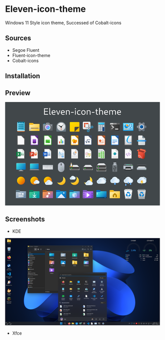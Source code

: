 # Eleven-icon-theme

Windows 11 Style icon theme, Successed of Cobalt-icons

## Sources

* Segoe Fluent
* Fluent-icon-theme
* Cobalt-icons

## Installation

## Preview

![Preview](images/preview.png)

## Screenshots

* KDE

![kde_screenshot](images/screenshot_kde.png)

* Xfce
